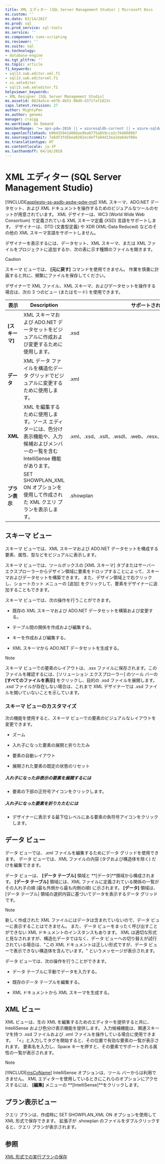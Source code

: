 ```yaml
---
title: XML エディター (SQL Server Management Studio) | Microsoft Docs
ms.custom: ''
ms.date: 03/14/2017
ms.prod: sql
ms.prod_service: sql-tools
ms.service: ''
ms.component: ssms-scripting
ms.reviewer: ''
ms.suite: sql
ms.technology:
- database-engine
ms.tgt_pltfrm: ''
ms.topic: article
f1_keywords:
- sql13.swb.editor.xml.f1
- sql13.swb.editorxml.f1
- vs.xmleditor
- sql13.swb.xmleditor.f1
helpviewer_keywords:
- XML Designer [SQL Server Management Studio]
ms.assetid: 0824a5ce-e67b-4b53-98d9-d371faf2d23c
caps.latest.revision: 27
author: MightyPen
ms.author: genemi
manager: craigg
ms.workload: On Demand
monikerRange: '>= aps-pdw-2016 || = azuresqldb-current || = azure-sqldw-latest || >= sql-server-2016 || = sqlallproducts-allversions'
ms.openlocfilehash: b90d35941d80dae9ba0775a859cca3c764008987
ms.sourcegitcommit: 7a6df3fd5bea9282ecdeffa94d13ea1da6def80a
ms.translationtype: HT
ms.contentlocale: ja-JP
ms.lasthandoff: 04/16/2018
---
```

# <a name="xml-editor-sql-server-management-studio"></a>XML エディター (SQL Server Management Studio)
[!INCLUDE[appliesto-ss-asdb-asdw-pdw-md](../../includes/appliesto-ss-asdb-asdw-pdw-md.md)]
  XML スキーマ、ADO.NET データセット、および XML ドキュメントを操作するためのビジュアルなツールのセットが用意されています。 XML デザイナーは、WC3 (World Wide Web Consortium) で定義されている XML スキーマ定義 (XSD) 言語をサポートします。 デザイナーは、DTD (文書型定義) や XDR (XML-Data Reduced) などのその他の XML スキーマ言語をサポートしません。  
  
 デザイナーを表示するには、データセット、XML スキーマ、または XML ファイルをプロジェクトに追加するか、次の表に示す種類のファイルを開きます。  
  
> [!CAUTION]  
>  スキーマ ビューでは、 **[元に戻す]** コマンドを使用できません。 作業を慎重に計画すると共に、頻繁にファイルを保存してください。  
  
 デザイナーで XML ファイル、XML スキーマ、およびデータセットを操作する場合は、次の 3 つのビュー (またはモード) を使用できます。  
  
|表示|Description|サポートされるファイルの種類|  
|----------|-----------------|--------------------------|  
|**[スキーマ]**|XML スキーマおよび ADO.NET データセットをビジュアルに作成および変更するために使用します。|.xsd|  
|**データ**|XML データ ファイルを構造化データ グリッドでビジュアルに変更するために使用します。|.xml|  
|**XML**|XML を編集するために使用します。ソース エディターには、色分け表示機能や、入力候補およびメンバーの一覧を含む IntelliSense 機能があります。|.xml、.xsd、.xslt、.wsdl、.web、.resx、.tdl、.wsf、.hta、.disco、.vsdisco、.config|  
|**プラン表示**|SET SHOWPLAN_XML ON オプションを使用して作成された XML クエリ プランを表示します。|.showplan|  
  
## <a name="schema-view"></a>スキーマ ビュー  
 スキーマ ビューでは、XML スキーマおよび ADO.NET データセットを構成する要素、属性、型などをビジュアルに表示します。  
  
 スキーマ ビューでは、ツールボックスの [XML スキーマ] タブまたはサーバー エクスプローラーからデザイン領域に要素をドロップすることによって、スキーマおよびデータセットを構築できます。 また、デザイン領域上で右クリックし、ショートカット メニューの [追加] をクリックして、要素をデザイナーに追加することもできます。  
  
 スキーマ ビューでは、次の操作を行うことができます。  
  
-   既存の XML スキーマおよび ADO.NET データセットを構築および変更する。  
  
-   テーブル間の関係を作成および編集する。  
  
-   キーを作成および編集する。  
  
-   XML スキーマから ADO.NET データセットを生成する。  
  
> [!NOTE]  
>  スキーマ ビューでの要素のレイアウトは、.xsx ファイルに保存されます。このファイルを確認するには、[ソリューション エクスプローラー] のツール バーの **[すべてのファイルを表示]** をクリックし、目的の .xsd ファイルを展開します。 .xsd ファイルが存在しない場合は、これまで XML デザイナーでは .xsd ファイルを開いていないことを示しています。  
  
### <a name="customizing-schema-view"></a>スキーマ ビューのカスタマイズ  
 次の機能を使用すると、スキーマ ビューでの要素のビジュアルなレイアウトを変更できます。  
  
-   ズーム  
  
-   入れ子になった要素の展開と折りたたみ  
  
-   要素の自動レイアウト  
  
-   展開された要素の既定の状態のリセット  
  
##### <a name="to-expand-hidden-nested-elements"></a>入れ子になった非表示の要素を展開するには  
  
-   要素の下部の正符号アイコンをクリックします。  
  
##### <a name="to-collapse-nested-elements"></a>入れ子になった要素を折りたたむには  
  
-   デザイナーに表示する最下位レベルにある要素の負符号アイコンをクリックします。  
  
## <a name="data-view"></a>データ ビュー  
 データ ビューでは、.xml ファイルを編集するためにデータ グリッドを使用できます。 データ ビューでは、XML ファイルの内容 (タグおよび構造体を除く) だけを編集できます。  
  
 データ ビューは、 **[データ テーブル]** 領域と **[データ]**領域から構成されます。 **[データ テーブル]** 領域には、XML ファイルに定義されている関係の一覧がその入れ子の順 (最も外側から最も内側の順) に示されます。 **[データ]** 領域は、[データ テーブル] 領域の選択内容に基づいてデータを表示するデータ グリッドです。  
  
> [!NOTE]  
>  新しく作成された XML ファイルにはデータは含まれていないので、データ ビューに表示することはできません。 また、データ ビューをまったく呼び出すことができない XML ドキュメントのインスタンスもあります。 XML は適切な形式と見なされますが、構造化データではなく、データ ビューへの切り替えが試行されている場合は、"この XML ドキュメントは正しい形式ですが、データ ビューで表示できない構造体を含んでいます。" というメッセージが表示されます。  
  
 データ ビューでは、次の操作を行うことができます。  
  
-   データ テーブルに手動でデータを入力する。  
  
-   既存のデータ テーブルを編集する。  
  
-   XML ドキュメントから XML スキーマを生成する。  
  
## <a name="xml-view"></a>XML ビュー  
 XML ビューは、生の XML を編集するためのエディターを提供すると共に、IntelliSense および色分け表示機能を提供します。 入力候補機能は、関連スキーマを持つ .xsd ファイルおよび .xml ファイルを操作している場合に使用できます。 「<」と入力してタグを開始すると、その位置で有効な要素の一覧が表示されます。 要素名を入力し、Space キーを押すと、その要素でサポートされる属性の一覧が表示されます。  
  
> [!NOTE]  
>  [!INCLUDE[msCoName](../../includes/msconame-md.md)] IntelliSense オプションは、ツール バーからは利用できません。 XML エディターを使用しているときにこれらのオプションにアクセスするには、 **[編集]** メニューの **[IntelliSense]**をクリックします。  
  
## <a name="showplan-view"></a>プラン表示ビュー  
 クエリ プランは、作成時に SET SHOWPLAN_XML ON オプションを使用して XML 形式で保存できます。 拡張子が .showplan のファイルをダブルクリックすると、クエリ プランが表示されます。  
  
## <a name="see-also"></a>参照  
 [XML 形式での実行プランの保存](../../relational-databases/performance/save-an-execution-plan-in-xml-format.md)  
  
  
